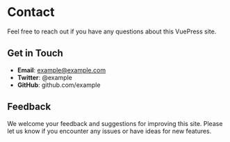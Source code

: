 # Contact

Feel free to reach out if you have any questions about this VuePress site.

## Get in Touch

- **Email**: example@example.com
- **Twitter**: @example
- **GitHub**: github.com/example

## Feedback

We welcome your feedback and suggestions for improving this site. Please let us know if you encounter any issues or have ideas for new features.
